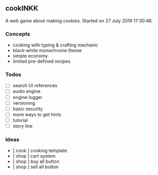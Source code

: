 ## cookINKK

A web game about making cookies.
Started on ‎27 ‎July ‎2019 ‏‎17:30:46.

### Concepts
- cooking with typing & crafting mechanic
- black-white monochrome theme
- simple economy
- limited pre-defined recipes

### Todos
- [ ] search UI references
- [ ] audio engine
- [ ] engine logger
- [ ] versioning
- [ ] basic security
- [ ] more ways to get hints
- [ ] tutorial
- [ ] story line

### Ideas
- [ cook ] cooking template
- [ shop ] cart system
- [ shop ] buy all button
- [ shop ] sell all button